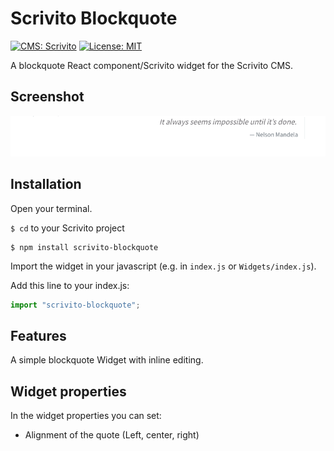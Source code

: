 # Scrivito Blockquote
[![CMS: Scrivito](https://img.shields.io/badge/CMS-Scrivito-brightgreen.svg)](https://scrivito.com) [![License: MIT](https://img.shields.io/badge/License-MIT-blue.svg)](https://opensource.org/licenses/MIT)

A blockquote React component/Scrivito widget for the Scrivito CMS.

## Screenshot

![Screenshot](https://raw.githubusercontent.com/mdwp/scrivito-blockquote/master/blockquote-screenshot.png)

## Installation

Open your terminal.

`$ cd` to your Scrivito project

```shell
$ npm install scrivito-blockquote
```

Import the widget in your javascript (e.g. in `index.js` or `Widgets/index.js`).

Add this line to your index.js:

```js
import "scrivito-blockquote";
```

## Features

A simple blockquote Widget with inline editing.

## Widget properties

In the widget properties you can set:
- Alignment of the quote (Left, center, right)